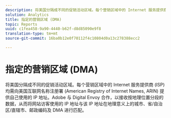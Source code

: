 ```yaml
---
description: 将美国分隔成不同的促销活动区域。每个营销区域中的 Internet 服务提供商 (ISP) 均需向美国互联网名称注册署 (American Registry of Internet Names, ARIN) 提供自己使用的 IP 地址。Adobe 与 Digital Envoy 合作，以接收按地理位置分段的数据，从而将网站访客使用的 IP 地址与该 IP 地址在地理意义上的城市、省/自治区/直辖市、邮政编码及 DMA 进行匹配。
solution: Analytics
title: 指定的营销区域 (DMA)
topic: Reports
uuid: c1fea458-9a90-4440-b62f-d8d85090e9f8
translation-type: tm+mt
source-git-commit: 16ba0b12e0f70112f4c10804d0a13c278388ecc2

---
```



# 指定的营销区域 (DMA)

将美国分隔成不同的促销活动区域。每个营销区域中的 Internet 服务提供商 (ISP) 均需向美国互联网名称注册署 (American Registry of Internet Names, ARIN) 提供自己使用的 IP 地址。Adobe 与 Digital Envoy 合作，以接收按地理位置分段的数据，从而将网站访客使用的 IP 地址与该 IP 地址在地理意义上的城市、省/自治区/直辖市、邮政编码及 DMA 进行匹配。

